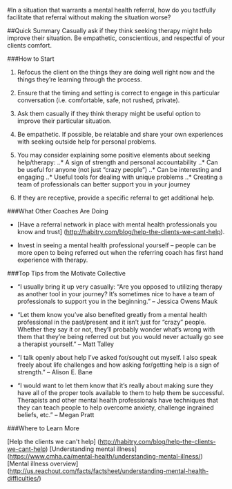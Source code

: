 #In a situation that warrants a mental health referral, how do you tactfully facilitate that referral without making the situation worse?

##Quick Summary
Casually ask if they think seeking therapy might help improve their situation. Be empathetic, conscientious, and respectful of your clients comfort.

###How to Start

1. Refocus the client on the things they are doing well right now and the things they’re learning through the process.

2. Ensure that the timing and setting is correct to engage in this particular conversation (i.e. comfortable, safe, not rushed, private).

3. Ask them casually if they think therapy might be useful option to improve their particular situation.

4. Be empathetic. If possible, be relatable and share your own experiences with seeking outside help for personal problems.

5. You may consider explaining some positive elements about seeking help/therapy:
..* A sign of strength and personal accountability
..* Can be useful for anyone (not just “crazy people”)
..* Can be interesting and engaging
..* Useful tools for dealing with unique problems
..* Creating a team of professionals can better support you in your journey

6. If they are receptive, provide a specific referral to get additional help.

###What Other Coaches Are Doing

* [Have a referral network in place with mental health professionals you know and trust] (http://habitry.com/blog/help-the-clients-we-cant-help).

* Invest in seeing a mental health professional yourself – people can be more open to being referred out when the referring coach has first hand experience with therapy.

###Top Tips from the Motivate Collective

* “I usually bring it up very casually: “Are you opposed to utilizing therapy as another tool in your journey? It’s sometimes nice to have a team of professionals to support you in the beginning.” – Jessica Owens Mauk

* “Let them know you’ve also benefited greatly from a mental health professional in the past/present and it isn’t just for “crazy” people. Whether they say it or not, they’ll probably wonder what’s wrong with them that they’re being referred out but you would never actually go see a therapist yourself.” – Matt Talley

* “I talk openly about help I’ve asked for/sought out myself. I also speak freely about life challenges and how asking for/getting help is a sign of strength.” – Alison E. Bane

* “I would want to let them know that it’s really about making sure they have all of the proper tools available to them to help them be successful. Therapists and other mental health professionals have techniques that they can teach people to help overcome anxiety, challenge ingrained beliefs, etc.” – Megan Pratt

###Where to Learn More

[Help the clients we can't help] (http://habitry.com/blog/help-the-clients-we-cant-help)
[Understanding mental illness] (https://www.cmha.ca/mental-health/understanding-mental-illness/)
[Mental illness overview] (http://us.reachout.com/facts/factsheet/understanding-mental-health-difficulties/)


